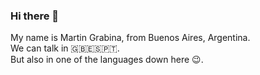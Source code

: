 ### Hi there 👋

My name is Martin Grabina, from Buenos Aires, Argentina.  
We can talk in 🇬🇧🇪🇸🇵🇹.  
But also in one of the languages down here 😉. 


<!--
**mgrabina/mgrabina** is a ✨ _special_ ✨ repository because its `README.md` (this file) appears on your GitHub profile.

Here are some ideas to get you started:

- 🔭 I’m currently working on ...
- 🌱 I’m currently learning ...
- 👯 I’m looking to collaborate on ...
- 🤔 I’m looking for help with ...
- 💬 Ask me about ...
- 📫 How to reach me: ...
- 😄 Pronouns: ...
- ⚡ Fun fact: ...
-->
